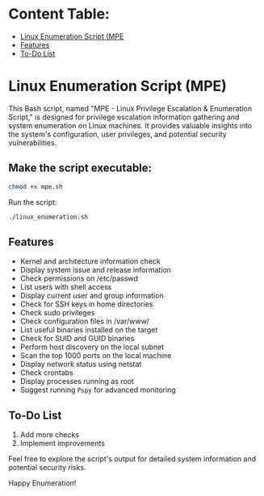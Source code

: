 # Content Table:

- [Linux Enumeration Script (MPE](#Linux-Enumeration-Script-(MPE))
- [Features](#Features)
- [To-Do List](#To-Do-List)

# Linux Enumeration Script (MPE)  
This Bash script, named "MPE - Linux Privilege Escalation & Enumeration Script," is designed for privilege escalation information gathering and system enumeration on Linux machines. It provides valuable insights into the system's configuration, user privileges, and potential security vulnerabilities.  
## Make the script executable:    

```bash
chmod +x mpe.sh
```

Run the script:
```bash
./linux_enumeration.sh
```

## Features

- Kernel and architecture information check
- Display system issue and release information
- Check permissions on /etc/passwd
- List users with shell access
- Display current user and group information
- Check for SSH keys in home directories
- Check sudo privileges
- Check configuration files in /var/www/
- List useful binaries installed on the target
- Check for SUID and GUID binaries
- Perform host discovery on the local subnet
- Scan the top 1000 ports on the local machine
- Display network status using netstat
- Check crontabs
- Display processes running as root
- Suggest running `Pspy` for advanced monitoring

## To-Do List

1. Add more checks
2. Implement improvements

Feel free to explore the script's output for detailed system information and potential security risks.

Happy Enumeration!
